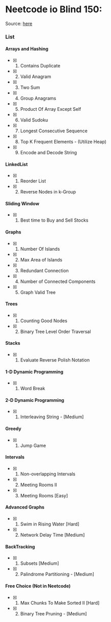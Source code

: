 # Neetcode io Blind 150: 
Source: [here](https://neetcode.io/practice)

### List

#### Arrays and Hashing
- [x] 1. Contains Duplicate
- [x] 2. Valid Anagram
- [x] 3. Two Sum
- [x] 4. Group Anagrams
- [x] 5. Product Of Array Except Self
- [x] 6. Valid Sudoku
- [x] 7. Longest Consecutive Sequence
- [x] 8. Top K Frequent Elements - (Utilize Heap)
- [x] 9. Encode and Decode String

#### LinkedList
- [x] 1. Reorder List
- [x] 2. Reverse Nodes in k-Group

#### Sliding Window
- [x] 1. Best time to Buy and Sell Stocks


#### Graphs
- [x] 1. Number Of Islands
- [x] 2. Max Area of Islands
- [x] 3. Redundant Connection
- [x] 4. Number of Connected Components
- [x] 5. Graph Valid Tree


#### Trees
- [x] 1. Counting Good Nodes
- [x] 2. Binary Tree Level Order Traversal


#### Stacks
- [x] 1. Evaluate Reverse Polish Notation


#### 1-D Dynamic Programming
- [x] 1. Word Break

#### 2-D Dynamic Programming
- [x] 1. Interleaving String - [Medium]

#### Greedy
- [x] 1. Jump Game


#### Intervals
- [x] 1. Non-overlapping Intervals
- [x] 2. Meeting Rooms II
- [x] 3. Meeting Rooms [Easy]


#### Advanced Graphs
- [x] 1. Swim in Rising Water [Hard]
- [x] 2. Network Delay Time [Medium]


#### BackTracking
- [x] 1. Subsets [Medium]
- [x] 2. Palindrome Partitioning - [Medium]


#### Free Choice (Not in Neetcode)
- [x] 1. Max Chunks To Make Sorted II [Hard]
- [x] 2. Binary Tree Pruning - [Medium]

